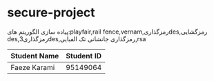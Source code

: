 # secure-project
پیاده سازی الگوریتم های:playfair,rail fence,vernam,رمزگذاریdes,رمزگشایی des,رمزگذاری3des,رمزگذاری جانشانی تک الفبایی,rsa

Student Name  | Student ID
------------- | -------------
Faeze Karami  | 95149064
